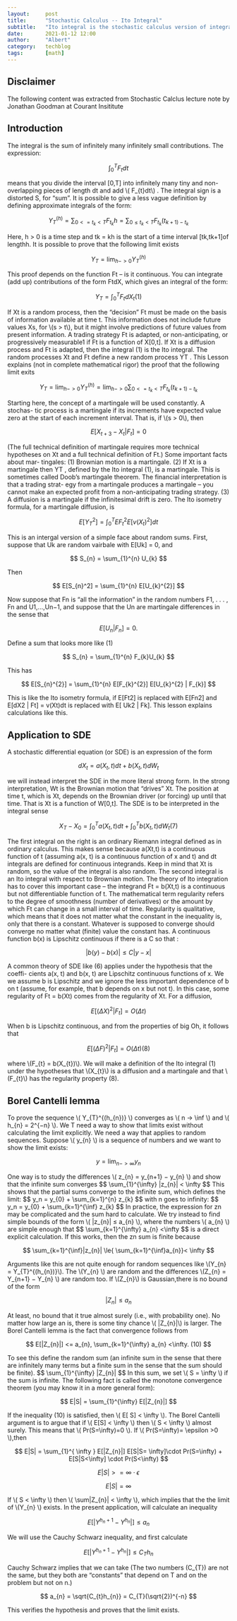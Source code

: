 ```yaml
---
layout:     post
title:      "Stochastic Calculus -- Ito Integral"
subtitle:   "Ito integral is the stochastic calculus version of integration of ordinary calculus"
date:       2021-01-12 12:00
author:     "Albert"
category:   techblog
tags:       [math]
---
```


<html>
<head>
  <!-- Global site tag (gtag.js) - Google Analytics -->
<script async src="https://www.googletagmanager.com/gtag/js?id=G-QY6RDJK8PM"></script>
<script>
  window.dataLayer = window.dataLayer || [];
  function gtag(){dataLayer.push(arguments);}
  gtag('js', new Date());

  gtag('config', 'G-QY6RDJK8PM');
</script>
  <meta charset="utf-8">
  <meta name="viewport" content="width=device-width">
  <title>MathJax example</title>
  <script src="https://polyfill.io/v3/polyfill.min.js?features=es6"></script>
  <script id="MathJax-script" async
          src="https://cdn.jsdelivr.net/npm/mathjax@3/es5/tex-mml-chtml.js">
  </script>
</head>
<body>
  
</body>
</html>

<h2 class="section-heading">Disclaimer </h2>

The following content was extracted from Stochastic Calclus lecture note by Jonathan Goodman at Courant Insititute 

<h2 class="section-heading">Introduction</h2>

The integral is the sum of infinitely many infinitely small contributions.
The expression:

$$
\int_{0}^{T}  F_{t} dt
$$

<html>
  <body>
means that you divide the interval [0,T] into infinitely many tiny and non- overlapping pieces of length dt and add \( F_{t}dt\) . The integral sign is a distorted S, for “sum”. It is possible to give a less vague definition by defining approximate integrals of the form:
  </body>
</html>

$$
Y_T^{(h)} = \sum_{0 <= t_{k} < T} F_{t_{k}} h = \sum_{0 \le{ t_{k}} \lt{T}} F_{t_{k}}(t_{k+1) - t_{k}} 
$$

<html>
<body>
Here, h > 0 is a time step and tk = kh is the start of a time interval [tk,tk+1]of lengthh. It is possible to prove that the following limit exists
</body>
</html>

$$
Y_{T}= \lim_{h->0}Y_T^{(h)}  
$$

<html>
<body>
This proof depends on the function Ft – is it continuous.
You can integrate (add up) contributions of the form FtdX, which gives an integral of the form:
</body>
</html>  

  
$$
  Y_{T}= \int_{0}^{T}  F_{t} dX_{t}            (1)
$$


<html>
<body>
If Xt is a random process, then the “decision” Ft must be made on the basis of information available at time t. This information does not include future values Xs, for \(s > t\), but it might involve predictions of future values from present information. A trading strategy Ft is adapted, or non-anticipating, or progressively measurable1 if Ft is a function of X[0,t].
 </body>
</html>  

<html>
<body>
If Xt is a diffusion process and Ft is adapted, then the integral (1) is the Ito integral. The random processes Xt and Ft define a new random process YT . This Lesson explains (not in complete mathematical rigor) the proof that the following limit exits
  </body>
</html>  
  

$$
Y_{T}= \lim_{h->0}Y_T^{(h)}  = \lim_{h->0} \sum_{0 <= t_{k} \lt T} F_{t_{k}}(t_{k+1) - t_{k}}
$$

<html>
<body>
Starting here, the concept of a martingale will be used constantly. A stochas- tic process is a martingale if its increments have expected value zero at the start of each increment interval. That is, if \(s > 0\), then
</body>
</html>  
  
$$
  E[X_{t+3} - X_{t} | F_{t}] = 0
$$

<html>
<body>
(The full technical definition of martingale requires more technical hypotheses on Xt and a full technical definition of Ft.) Some important facts about mar- tingales: (1) Brownian motion is a martingale. (2) If Xt is a martingale then YT , defined by the Ito integral (1), is a martingale. This is sometimes called Doob’s martingale theorem. The financial interpretation is that a trading strat- egy from a martingale produces a martingale – you cannot make an expected profit from a non-anticipating trading strategy. (3) A diffusion is a martingale if the infinitesimal drift is zero.
</body>
</html>  


<html>
<body>
The Ito isometry formula, for a martingale diffusion, is
</body>
</html>  

$$
   E[Y_{T}^2] = \int_{0}^{T} E{F_{t}^{2}} E[v(X_{t})^{2}]dt
$$

<html>
<body>
This is an intergal version of a simple face about random sums. First, suppose that Uk are random vairbale with E[Uk] = 0, and 
</body>
</html>  

$$
  S_{n} = \sum_{1}^{n} U_{k}
$$

<html>
<body>
Then  
</body>
</html>  

$$
  E[S_{n}^2] = \sum_{1}^{n} E[U_{k}^{2}]
$$


<html>
<body>
Now suppose that Fn is “all the information” in the random numbers F1, . . . , Fn and U1,...,Un−1, and suppose that the Un are martingale differences in the sense that
</body>
</html>  


$$
  E[U_{n}|F_{n}]=0.
$$

<html>
<body>
Define a sum that looks more like (1)
</body>
</html>  


$$
  S_{n} = \sum_{1}^{n} F_{k}U_{k}
$$

<html>
<body>
This has 
</body>
</html>  


$$
  E[S_{n}^{2}] = \sum_{1}^{n} E[F_{k}^{2}] E[U_{k}^{2} | F_{k}]
$$


<html>
<body>
This is like the Ito isometry formula, if E[Ft2] is replaced with E[Fn2] and E[dX2 | Ft] = v(Xt)dt is replaced with E[ Uk2 | Fk]. This lesson explains calculations like this.
</body>
</html>  


<h2 class="section-heading">Application to SDE</h2>

<html>
<body>
A stochastic differential equation (or SDE) is an expression of the form 
</body>
</html>

$$
    dX_{t} = a(X_{t}, t)dt + b(X_{t}, t)dW_{t}
$$

<html>
<body>
we will instead interpret the SDE in the more literal strong form. In the strong interpretation, Wt is the Brownian motion that “drives” Xt. The position at time t, which is Xt, depends on the Brownian driver (or forcing) up until that time. That is Xt is a function of W[0,t]. The SDE is to be interpreted in the integral sense
</body>
</html>

$$
    X_{T} - X_{0} = \int_{0}^{T} a(X_{t},t)dt + \int_{0}^{T} b(X_{t},t)dW_{t} (7)
$$

<html>
<body>
The first integral on the right is an ordinary Riemann integral defined as in ordinary calculus. This makes sense because a(Xt,t) is a continuous function of t (assuming a(x, t) is a continuous function of x and t) and dt integrals are defined for continuous integrands. Keep in mind that Xt is random, so the value of the integral is also random.
</body>
</html>  

<html>
<body>
The second integral is an Ito integral with respect to Brownian motion. The theory of Ito integration has to cover this important case – the integrand Ft = b(Xt,t) is a continuous but not differentiable function of t. The mathematical term regularity refers to the degree of smoothness (number of derivatives) or the amount by which Ft can change in a small interval of time. Regularity is qualitative, which means that it does not matter what the constant in the inequality is, only that there is a constant. Whatever is supposed to converge should converge no matter what (finite) value the constant has.  
</body>
</html>    

<html>
<body>
  A continuous function b(x) is Lipschitz continuous if there is a C so that :
</body>
</html> 

$$
    |b(y)−b(x)| \le{ C|y−x|} 
$$

<html>
<body>
A common theory of SDE like (6) applies under the hypothesis that the coeffi- cients a(x, t) and b(x, t) are Lipschitz continuous functions of x. We we assume b is Lipschitz and we ignore the less important dependence of b on t (assume, for example, that b depends on x but not t). In this case, some regularity of Ft = b(Xt) comes from the regularity of Xt. For a diffusion, 
</body>
</html>

$$
   E[(\Delta X)^2 |F_{t}] = O(\Delta t)
$$

<html>
<body>
  When b is Lipschitz continuous, and from the properties of big Oh, it follows that
</body>
</html>
 
$$
   E[(\Delta F)^2 |F_{t}] = O(\Delta t)         (8)
$$

<html>
<body>
where \(F_{t} = b(X_{t})\). We will make a definition of the Ito integral (1) under the hypotheses that \(X_{t}\) is a diffusion and a martingale and that \(F_{t}\) has the regularity property (8).
</body>
</html>

<h2 class="section-heading">Borel Cantelli lemma </h2>

<html>
<body>
To prove the sequence \( Y_{T}^{(h_{n})} \) converges as \( n -> \inf \) and \( h_{n} = 2^{−n} \). We T need a way to show that limits exist without calculating the limit explicitly. We need a way that applies to random sequences.
</body>
</html>
  
<html>
<body>
  Suppose \( y_{n} \) is a sequence of numbers and we want to show the limit exists: 
</body>
</html>

$$
 y = \lim_{n-> \infty} y_{n}
$$

<html>
<body>
 One way is to study the differences \( z_{n} = y_{n+1} − y_{n} \) and show that the infinite
sum converges
</body>
</html>
$$
\sum_{1}^{\infty} |z_{n}| < \infty
$$
<html>
<body>
This shows that the partial sums converge to the infinite sum, which defines the limit:
</body>
</html>
$$
y_n = y_{0} + \sum_{k=1}^{n} z_{k} 
$$
<html>
<body>
with n goes to infinity:
</body>
</html>
$$
y_n = y_{0} + \sum_{k=1}^{\inf} z_{k} 
$$
<html>
<body>
In practice, the expression for zn may be complicated and the sum hard to calculate. We try instead to find simple bounds of the form \( |z_{n}| ≤ a_{n} \), where the numbers \( a_{n} \) are simple enough that
</body>
</html>
$$
\sum_{k=1}^{\infty} a_{n} <\infty
$$
<html>
<body>
is a direct explicit calculation. If this works, then the zn sum is finite because
</body>
</html>

$$
\sum_{k=1}^{\inf}|z_{n}| \le{ \sum_{k=1}^{\inf}a_{n}}< \infty
$$

<html>
<body>
Arguments like this are not quite enough for random sequences like \(Y_{n} = Y_{T}^{(h_{n})}\). The \(Y_{n} \) are random and the differences \(Z_{n} = Y_{n+1} − Y_{n} \) are random too. If \(Z_{n}\) is Gaussian,there is no bound of the form
</body>
</html>

$$
|Z_{n}| \le{a_{n}}
$$

<html>
<body>
At least, no bound that it true almost surely (i.e., with probability one). No matter how large an is, there is some tiny chance \( |Z_{n}|\) is larger.
</body>
</html>

<html>
<body>
The Borel Cantelli lemma is the fact that convergence follows from
</body>
</html>

$$
E[|Z_{n}|] <= a_{n}, \sum_{k=1}^{\infty} a_{n} <\infty.  (10)
$$

<html>
<body>
To see this define the random sum  (an infinite sum in the sense that there are infinitely many terms but a finite sum in the sense that the sum should be finite).
</body>
</html>
$$
 \sum_{1}^{\infty} |Z_{n}|
$$

<html>
<body>
In this sum, we set \( S = \infty \) if the sum is infinite. The following fact is called the monotone convergence theorem (you may know it in a more general form):
</body>
</html>

$$
 E|S| = \sum_{1}^{\infty} E[|Z_{n}|]
$$

<html>
<body>
If the inequality (10) is satisfied, then \( E[ S] < \infty \).
</body>
</html>

<html>
<body>
  The Borel Cantelli argument is to argue that if \( E[S] < \infty \) then \( S < \infty \) almost surely. This means that \( Pr(S=\infty)=0 \). If \( Pr(S=\infty)= \epsilon >0 \),then
</body>
</html>

$$
 E|S| = \sum_{1}^{ \infty } E[|Z_{n}|] E[S|S= \infty]\cdot Pr(S=\infty) + E[S|S<\infty] \cdot Pr(S<\infty)
$$

$$
 E|S| >= \infty \cdot \epsilon
$$

$$
 E|S| = \infty 
$$

<html>
<body>
 If \( S < \infty \) then \( \sum|Z_{n}| < \infty \), which implies that the the limit of \(Y_{n} \) exists.
</body>
</html>

<html>
<body>
In the present application, will calculate an inequality
</body>
</html>

$$
 E[|Y^{h_{n} + 1} - Y^{h_{n}}|] \le {a_{n}}
$$

<html>
<body>
We will use the Cauchy Schwarz inequality, and first calculate
</body>
</html>

$$
 E[|Y^{h_{n} + 1} - Y^{h_{n}}|] \le{ C_{T}h_{n}}
$$

<html>
  <body>
    
Cauchy Schwarz implies that we can take (The two numbers \(C_{T}\) are not the same, but they both are “constants” that depend on T and on the problem but
not on n.)

  </body>
</html>

$$
a_{n} = \sqrt{C_{t}h_{n}} = C_{T}(\sqrt{2})^{-n}
$$

<html>
<body>
This verifies the hypothesis  and proves that the limit exists.

</body>
</html>


